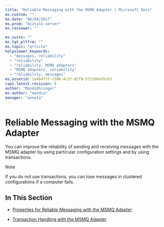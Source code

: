 ```yaml
---
title: "Reliable Messaging with the MSMQ Adapter | Microsoft Docs"
ms.custom: ""
ms.date: "06/08/2017"
ms.prod: "biztalk-server"
ms.reviewer: ""

ms.suite: ""
ms.tgt_pltfrm: ""
ms.topic: "article"
helpviewer_keywords: 
  - "messages, reliability"
  - "reliability"
  - "reliability, MSMQ adapters"
  - "MSMQ adapters, reliability"
  - "reliability, messages"
ms.assetid: 1a4b4f77-c508-4c3f-82f9-5722d0af6c63
caps.latest.revision: 8
author: "MandiOhlinger"
ms.author: "mandia"
manager: "anneta"
---
```

# Reliable Messaging with the MSMQ Adapter
You can improve the reliability of sending and receiving messages with the MSMQ adapter by using particular configuration settings and by using transactions.  
  
> [!NOTE]
>  If you do not use transactions, you can lose messages in clustered configurations if a computer fails.  
  
## In This Section  
  
-   [Properties for Reliable Messaging with the MSMQ Adapter](../core/properties-for-reliable-messaging-with-the-msmq-adapter.md)  
  
-   [Transaction Handling with the MSMQ Adapter](../core/transaction-handling-with-the-msmq-adapter.md)
